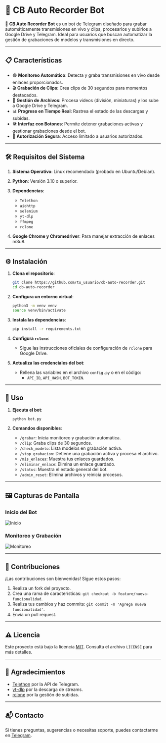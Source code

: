 
# 📡 **CB Auto Recorder Bot**

🚀 **CB Auto Recorder Bot** es un bot de Telegram diseñado para grabar automáticamente transmisiones en vivo y clips, procesarlos y subirlos a Google Drive y Telegram. Ideal para usuarios que buscan automatizar la gestión de grabaciones de modelos y transmisiones en directo.

---

## 📋 **Características**

- 🟢 **Monitoreo Automático**: Detecta y graba transmisiones en vivo desde enlaces proporcionados.
- 🎬 **Grabación de Clips**: Crea clips de 30 segundos para momentos destacados.
- 📂 **Gestión de Archivos**: Procesa videos (división, miniaturas) y los sube a Google Drive y Telegram.
- 📊 **Progreso en Tiempo Real**: Rastrea el estado de las descargas y subidas.
- 🛠️ **Interfaz con Botones**: Permite detener grabaciones activas y gestionar grabaciones desde el bot.
- 🔐 **Autorización Segura**: Acceso limitado a usuarios autorizados.

---

## 🛠️ **Requisitos del Sistema**

1. **Sistema Operativo**: Linux recomendado (probado en Ubuntu/Debian).
2. **Python**: Versión 3.10 o superior.
3. **Dependencias**:
   - `Telethon`
   - `aiohttp`
   - `selenium`
   - `yt-dlp`
   - `ffmpeg`
   - `rclone`

4. **Google Chrome y Chromedriver**: Para manejar extracción de enlaces m3u8.

---

## ⚙️ **Instalación**

1. **Clona el repositorio**:
   ```bash
   git clone https://github.com/tu_usuario/cb-auto-recorder.git
   cd cb-auto-recorder
   ```

2. **Configura un entorno virtual**:
   ```bash
   python3 -m venv venv
   source venv/bin/activate
   ```

3. **Instala las dependencias**:
   ```bash
   pip install -r requirements.txt
   ```

4. **Configura `rclone`**:
   - Sigue las instrucciones oficiales de configuración de `rclone` para Google Drive.

5. **Actualiza las credenciales del bot**:
   - Rellena las variables en el archivo `config.py` o en el código:
     - `API_ID`, `API_HASH`, `BOT_TOKEN`.

---

## 🚀 **Uso**

1. **Ejecuta el bot**:
   ```bash
   python bot.py
   ```

2. **Comandos disponibles**:
   - `/grabar`: Inicia monitoreo y grabación automática.
   - `/clip`: Graba clips de 30 segundos.
   - `/check_modelo`: Lista modelos en grabación activa.
   - `/stop_grabacion`: Detiene una grabación activa y procesa el archivo.
   - `/mis_enlaces`: Muestra tus enlaces guardados.
   - `/eliminar_enlace`: Elimina un enlace guardado.
   - `/status`: Muestra el estado general del bot.
   - `/admin_reset`: Elimina archivos y reinicia procesos.

---

## 🖼️ **Capturas de Pantalla**

### Inicio del Bot
![Inicio](https://via.placeholder.com/800x400?text=Inicio+del+Bot)

### Monitoreo y Grabación
![Monitoreo](https://via.placeholder.com/800x400?text=Monitoreo+y+Grabación)

---

## 🤝 **Contribuciones**

¡Las contribuciones son bienvenidas! Sigue estos pasos:

1. Realiza un fork del proyecto.
2. Crea una rama de características: `git checkout -b feature/nueva-funcionalidad`.
3. Realiza tus cambios y haz commits: `git commit -m 'Agrega nueva funcionalidad'`.
4. Envía un pull request.

---

## ⚠️ **Licencia**

Este proyecto está bajo la licencia [MIT](LICENSE). Consulta el archivo `LICENSE` para más detalles.

---

## 🌟 **Agradecimientos**

- [Telethon](https://github.com/LonamiWebs/Telethon) por la API de Telegram.
- [yt-dlp](https://github.com/yt-dlp/yt-dlp) por la descarga de streams.
- [rclone](https://rclone.org/) por la gestión de subidas.

---

## 📬 **Contacto**

Si tienes preguntas, sugerencias o necesitas soporte, puedes contactarme en [Telegram](https://t.me/tu_usuario).
